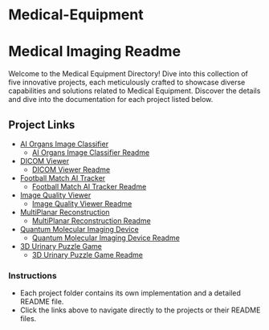 # Medical-Equipment

# Medical Imaging Readme

Welcome to the Medical Equipment Directory! Dive into this collection of five innovative projects, each meticulously crafted to showcase diverse capabilities and solutions related to Medical Equipment. Discover the details and dive into the documentation for each project listed below.

## Project Links

- [AI Organs Image Classifier](https://github.com/MonaElkhouly/Anatomy-Based-Imaging/tree/main/AI%20Organs%20Image%20Classifier)
  - [AI Organs Image Classifier Readme](https://github.com/MonaElkhouly/Anatomy-Based-Imaging/blob/main/AI%20Organs%20Image%20Classifier/README.md)
- [DICOM Viewer](https://github.com/MonaElkhouly/Anatomy-Based-Imaging/tree/main/DICOM_Viewer)
  - [DICOM Viewer Readme](https://github.com/MonaElkhouly/Anatomy-Based-Imaging/blob/main/DICOM_Viewer/README.md)
- [Football Match AI Tracker](https://github.com/MonaElkhouly/Anatomy-Based-Imaging/tree/main/Football_AITracker)
  - [Football Match AI Tracker Readme](https://github.com/MonaElkhouly/Anatomy-Based-Imaging/blob/main/Football_AITracker/README.md)
- [Image Quality Viewer](https://github.com/MonaElkhouly/Anatomy-Based-Imaging/tree/main/Image_Quality_Viewer)
  - [Image Quality Viewer Readme](https://github.com/MonaElkhouly/Anatomy-Based-Imaging/tree/main/Image_Quality_Viewer#readme)
- [MultiPlanar Reconstruction](https://github.com/MonaElkhouly/Anatomy-Based-Imaging/tree/main/MultiPlanar-Reconstruction)
  - [MultiPlanar Reconstruction Readme](https://github.com/MonaElkhouly/Anatomy-Based-Imaging/blob/main/MultiPlanar-Reconstruction/README.md)
- [Quantum Molecular Imaging Device](https://github.com/MonaElkhouly/Anatomy-Based-Imaging/tree/main/Quantum%20Molecular%20Imaging%20Device)
  - [Quantum Molecular Imaging Device Readme](https://github.com/MonaElkhouly/Anatomy-Based-Imaging/blob/main/Quantum%20Molecular%20Imaging%20Device/README.md)
- [3D Urinary Puzzle Game](https://github.com/MonaElkhouly/Anatomy-Based-Imaging/tree/main/Urinary%20System%20Unity%20Puzzle)
  - [3D Urinary Puzzle Game Readme](https://github.com/MonaElkhouly/Anatomy-Based-Imaging/blob/main/Urinary%20System%20Unity%20Puzzle/README.md)

### Instructions
- Each project folder contains its own implementation and a detailed README file.
- Click the links above to navigate directly to the projects or their README files.


 
